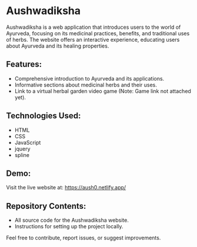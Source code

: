 # Aushwadiksha

Aushwadiksha is a web application that introduces users to the world of Ayurveda, focusing on its medicinal practices, benefits, and traditional uses of herbs. The website offers an interactive experience, educating users about Ayurveda and its healing properties.

## Features:
- Comprehensive introduction to Ayurveda and its applications.
- Informative sections about medicinal herbs and their uses.
- Link to a virtual herbal garden video game (Note: Game link not attached yet).

## Technologies Used:
- HTML
- CSS
- JavaScript
- jquery
- spline

## Demo:
Visit the live website at: <https://aush0.netlify.app/>
<img scr="https://github.com/user-attachments/assets/87e0c921-7d9d-4bda-9862-b9c42c27227c">


## Repository Contents:
- All source code for the Aushwadiksha website.
- Instructions for setting up the project locally.

Feel free to contribute, report issues, or suggest improvements.
